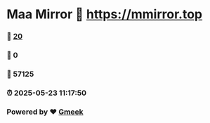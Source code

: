 # Maa Mirror :link: https://mmirror.top 
### :page_facing_up: [20](https://mmirror.top/tag.html) 
### :speech_balloon: 0 
### :hibiscus: 57125 
### :alarm_clock: 2025-05-23 11:17:50 
### Powered by :heart: [Gmeek](https://github.com/Meekdai/Gmeek)
